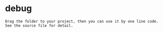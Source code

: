 # debug
  
    Drag the folder to your project, then you can use it by one line code.
    See the source file for detail.
